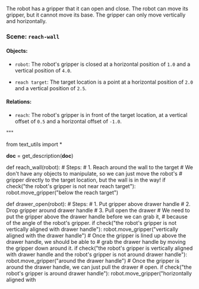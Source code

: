 

The robot has a gripper that it can open and close.
The robot can move its gripper, but it cannot move its base.
The gripper can only move vertically and horizontally.

#####

### Scene: `reach-wall`

#### Objects:

* ```robot```: The robot's gripper is closed at a horizontal position of ```1.0``` and a vertical position of ```4.0```.

* ```reach target```: The target location is a point at a horizontal position of ```2.0``` and a vertical position of ```2.5```.

#### Relations:

* ```reach```: The robot's gripper is in front of the target location, at a vertical offset of ```0.5``` and a horizontal offset of ```-1.0```.


"""

from text_utils import *

__doc__ = get_description(__doc__)


def reach_wall(robot):
    # Steps:
    #  1. Reach around the wall to the target
    # We don't have any objects to manipulate, so we can just move the robot's
    # gripper directly to the target location, but the wall is in the way!
    if check("the robot's gripper is not near reach target"):
        robot.move_gripper("below the reach target")

def drawer_open(robot):
    # Steps:
    #  1. Put gripper above drawer handle
    #  2. Drop gripper around drawer handle
    #  3. Pull open the drawer
    # We need to put the gripper above the drawer handle before we can grab it,
    # because of the angle of the robot's gripper.
    if check("the robot's gripper is not vertically aligned with drawer handle"):
        robot.move_gripper("vertically aligned with the drawer handle")
    # Once the gripper is lined up above the drawer handle, we should be able to
    # grab the drawer handle by moving the gripper down around it.
    if check("the robot's gripper is vertically aligned with drawer handle and the robot's gripper is not around drawer handle"):
        robot.move_gripper("around the drawer handle")
    # Once the gripper is around the drawer handle, we can just pull the drawer
    # open.
    if check("the robot's gripper is around drawer handle"):
        robot.move_gripper("horizontally aligned with